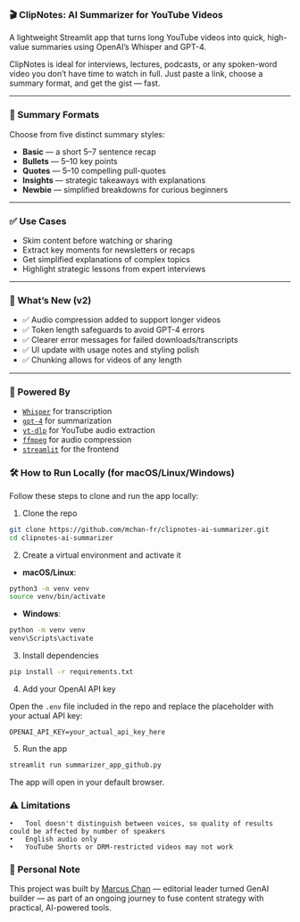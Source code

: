 ### 🎬 ClipNotes: AI Summarizer for YouTube Videos

A lightweight Streamlit app that turns long YouTube videos into quick, high-value summaries using OpenAI’s Whisper and GPT-4.

ClipNotes is ideal for interviews, lectures, podcasts, or any spoken-word video you don’t have time to watch in full. Just paste a link, choose a summary format, and get the gist — fast.

---

### 📝 Summary Formats

Choose from five distinct summary styles:

- **Basic** — a short 5–7 sentence recap  
- **Bullets** — 5–10 key points  
- **Quotes** — 5–10 compelling pull-quotes  
- **Insights** — strategic takeaways with explanations  
- **Newbie** — simplified breakdowns for curious beginners

---

### ✅ Use Cases

- Skim content before watching or sharing  
- Extract key moments for newsletters or recaps  
- Get simplified explanations of complex topics  
- Highlight strategic lessons from expert interviews

---

### 🚀 What’s New (v2)

- ✅ Audio compression added to support longer videos  
- ✅ Token length safeguards to avoid GPT-4 errors  
- ✅ Clearer error messages for failed downloads/transcripts  
- ✅ UI update with usage notes and styling polish  
- ✅ Chunking allows for videos of any length

---

### 🧠 Powered By

- [`Whisper`](https://platform.openai.com/docs/guides/speech-to-text) for transcription  
- [`gpt-4`](https://platform.openai.com/docs/guides/gpt) for summarization  
- [`yt-dlp`](https://github.com/yt-dlp/yt-dlp) for YouTube audio extraction  
- [`ffmpeg`](https://ffmpeg.org/) for audio compression  
- [`streamlit`](https://streamlit.io/) for the frontend

### 🛠️ How to Run Locally (for macOS/Linux/Windows)

Follow these steps to clone and run the app locally:

1. Clone the repo

```bash
git clone https://github.com/mchan-fr/clipnotes-ai-summarizer.git
cd clipnotes-ai-summarizer
```

2. Create a virtual environment and activate it

- **macOS/Linux**:

```bash
python3 -m venv venv
source venv/bin/activate
```

- **Windows**:

```bash
python -m venv venv
venv\Scripts\activate
```

3. Install dependencies

```bash
pip install -r requirements.txt
```

4. Add your OpenAI API key

Open the `.env` file included in the repo and replace the placeholder with your actual API key:

```env
OPENAI_API_KEY=your_actual_api_key_here
```

5. Run the app

```bash
streamlit run summarizer_app_github.py
```

The app will open in your default browser.

### ⚠️ Limitations
	•	Tool doesn't distinguish between voices, so quality of results could be affected by number of speakers
	•	English audio only
	•	YouTube Shorts or DRM-restricted videos may not work

### 👋 Personal Note
This project was built by [Marcus Chan](https://www.linkedin.com/in/marcuslowchan/) — editorial leader turned GenAI builder — as part of an ongoing journey to fuse content strategy with practical, AI-powered tools.